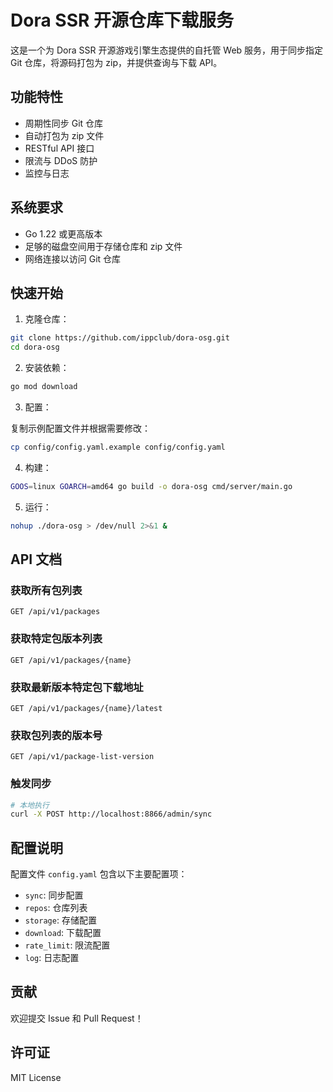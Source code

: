 # Dora SSR 开源仓库下载服务

这是一个为 Dora SSR 开源游戏引擎生态提供的自托管 Web 服务，用于同步指定 Git 仓库，将源码打包为 zip，并提供查询与下载 API。

## 功能特性

- 周期性同步 Git 仓库
- 自动打包为 zip 文件
- RESTful API 接口
- 限流与 DDoS 防护
- 监控与日志

## 系统要求

- Go 1.22 或更高版本
- 足够的磁盘空间用于存储仓库和 zip 文件
- 网络连接以访问 Git 仓库

## 快速开始

1. 克隆仓库：

```bash
git clone https://github.com/ippclub/dora-osg.git
cd dora-osg
```

2. 安装依赖：

```bash
go mod download
```

3. 配置：

复制示例配置文件并根据需要修改：

```bash
cp config/config.yaml.example config/config.yaml
```

4. 构建：

```bash
GOOS=linux GOARCH=amd64 go build -o dora-osg cmd/server/main.go
```

5. 运行：

```bash
nohup ./dora-osg > /dev/null 2>&1 &
```

## API 文档

### 获取所有包列表

```http
GET /api/v1/packages
```

### 获取特定包版本列表

```http
GET /api/v1/packages/{name}
```

### 获取最新版本特定包下载地址

```http
GET /api/v1/packages/{name}/latest
```

### 获取包列表的版本号

```http
GET /api/v1/package-list-version
```

### 触发同步

```sh
# 本地执行
curl -X POST http://localhost:8866/admin/sync
```

## 配置说明

配置文件 `config.yaml` 包含以下主要配置项：

- `sync`: 同步配置
- `repos`: 仓库列表
- `storage`: 存储配置
- `download`: 下载配置
- `rate_limit`: 限流配置
- `log`: 日志配置

## 贡献

欢迎提交 Issue 和 Pull Request！

## 许可证

MIT License